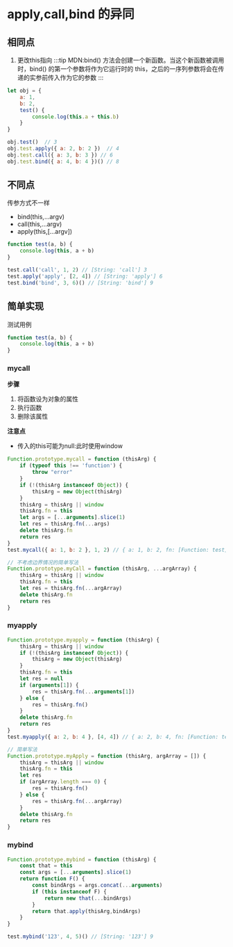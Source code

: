 # apply,call,bind 的异同

## 相同点
1. 更改this指向
:::tip
MDN:bind() 方法会创建一个新函数。当这个新函数被调用时，bind() 的第一个参数将作为它运行时的 this，之后的一序列参数将会在传递的实参前传入作为它的参数
:::

```js
let obj = {
    a: 1,
    b: 2,
    test() {
        console.log(this.a + this.b)
    }
}

obj.test()  // 3
obj.test.apply({ a: 2, b: 2 })  // 4
obj.test.call({ a: 3, b: 3 }) // 6
obj.test.bind({ a: 4, b: 4 })() // 8
```
## 不同点
传参方式不一样
* bind(this,...argv)
* call(this,...argv)
* apply(this,[...argv])

```js
function test(a, b) {
    console.log(this, a + b)
}

test.call('call', 1, 2) // [String: 'call'] 3
test.apply('apply', [2, 4]) // [String: 'apply'] 6
test.bind('bind', 3, 6)() // [String: 'bind'] 9
```

## 简单实现
测试用例
```js
function test(a, b) {
    console.log(this, a + b)
}
```
### mycall
**步骤**
1. 将函数设为对象的属性
2. 执行函数
3. 删除该属性

**注意点**
* 传入的this可能为null:此时使用window

```js
Function.prototype.mycall = function (thisArg) {
    if (typeof this !== 'function') {
        throw "error"
    }
    if (!(thisArg instanceof Object)) {
        thisArg = new Object(thisArg)
    }
    thisArg = thisArg || window
    thisArg.fn = this
    let args = [...arguments].slice(1)
    let res = thisArg.fn(...args)
    delete thisArg.fn
    return res
}
test.mycall({ a: 1, b: 2 }, 1, 2) // { a: 1, b: 2, fn: [Function: test] } 3

// 不考虑边界情况的简单写法
Function.prototype.myCall = function (thisArg, ...argArray) {
    thisArg = thisArg || window
    thisArg.fn = this
    let res = thisArg.fn(...argArray)
    delete thisArg.fn
    return res
}
```
### myapply
```js
Function.prototype.myapply = function (thisArg) {
    thisArg = thisArg || window
    if (!(thisArg instanceof Object)) {
        thisArg = new Object(thisArg)
    }
    thisArg.fn = this
    let res = null
    if (arguments[1]) {
        res = thisArg.fn(...arguments[1])
    } else {
        res = thisArg.fn()
    }
    delete thisArg.fn
    return res
}
test.myapply({ a: 2, b: 4 }, [4, 4]) // { a: 2, b: 4, fn: [Function: test] } 8

// 简单写法
Function.prototype.myApply = function (thisArg, argArray = []) {
    thisArg = thisArg || window
    thisArg.fn = this
    let res
    if (argArray.length === 0) {
        res = thisArg.fn()
    } else {
        res = thisArg.fn(...argArray)
    }
    delete thisArg.fn
    return res
}
```
### mybind
```js
Function.prototype.mybind = function (thisArg) {
    const that = this
    const args = [...arguments].slice(1)
    return function F() {
        const bindArgs = args.concat(...arguments)
        if (this instanceof F) {
            return new that(...bindArgs)
        }
        return that.apply(thisArg,bindArgs)
    }
}

test.mybind('123', 4, 5)() // [String: '123'] 9
```

<tongji/>